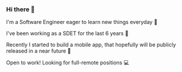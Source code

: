### Hi there 👋

I'm a Software Engineer eager to learn new things everyday 📖

I've been working as a SDET for the last 6 years 🤖

Recently I started to build a mobile app, that hopefully will be publicly released in a near future 📱

Open to work! Looking for full-remote positions 💻

<!--
**falessa/falessa** is a ✨ _special_ ✨ repository because its `README.md` (this file) appears on your GitHub profile.

Here are some ideas to get you started:

- 🔭 I’m currently working on ...
- 🌱 I’m currently learning ...
- 👯 I’m looking to collaborate on ...
- 🤔 I’m looking for help with ...
- 💬 Ask me about ...
- 📫 How to reach me: ...
- 😄 Pronouns: ...
- ⚡ Fun fact: ...
-->
